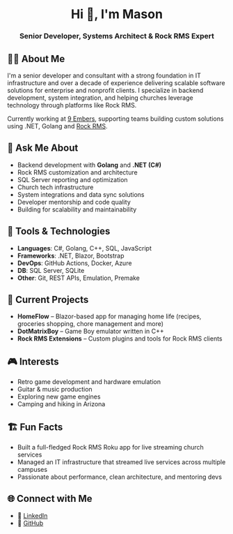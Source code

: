 <h1 align="center">Hi 👋, I'm Mason</h1>
<h3 align="center">Senior Developer, Systems Architect & Rock RMS Expert</h3>

## 👨‍💻 About Me
I'm a senior developer and consultant with a strong foundation in IT infrastructure and over a decade of experience delivering scalable software solutions for enterprise and nonprofit clients. I specialize in backend development, system integration, and helping churches leverage technology through platforms like Rock RMS.

Currently working at [9 Embers](https://9embers.com), supporting teams building custom solutions using .NET, Golang and [Rock RMS](https://www.rockrms.com/).

## 💬 Ask Me About
- Backend development with **Golang** and **.NET (C#)**
- Rock RMS customization and architecture
- SQL Server reporting and optimization
- Church tech infrastructure
- System integrations and data sync solutions
- Developer mentorship and code quality
- Building for scalability and maintainability

## 🔧 Tools & Technologies
- **Languages**: C#, Golang, C++, SQL, JavaScript
- **Frameworks**: .NET, Blazor, Bootstrap
- **DevOps**: GitHub Actions, Docker, Azure
- **DB**: SQL Server, SQLite
- **Other**: Git, REST APIs, Emulation, Premake

## 🚧 Current Projects
- **HomeFlow** – Blazor-based app for managing home life (recipes, groceries shopping, chore management and more)
- **DotMatrixBoy** – Game Boy emulator written in C++
- **Rock RMS Extensions** – Custom plugins and tools for Rock RMS clients

## 🎮 Interests
- Retro game development and hardware emulation
- Guitar & music production
- Exploring new game engines
- Camping and hiking in Arizona

## 🏗 Fun Facts
- Built a full-fledged Rock RMS Roku app for live streaming church services
- Managed an IT infrastructure that streamed live services across multiple campuses
- Passionate about performance, clean architecture, and mentoring devs

## 🌐 Connect with Me
- 💼 [LinkedIn](https://www.linkedin.com/in/masonkinyon)
- 🔗 [GitHub](https://github.com/mkinyon)

